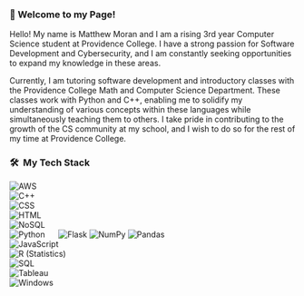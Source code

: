### 👋 Welcome to my Page!
Hello! My name is Matthew Moran and I am a rising 3rd year Computer Science student at Providence College. I have a strong passion for Software Development and Cybersecurity, and I am constantly seeking opportunities to expand my knowledge in these areas. 

Currently, I am tutoring software development and introductory classes with the Providence College Math and Computer Science Department. These classes work with Python and C++, enabling me to solidify my understanding of various concepts within these languages while simultaneously teaching them to others. I take pride in contributing to the growth of the CS community at my school, and I wish to do so for the rest of my time at Providence College. 



### 🛠 &nbsp;My Tech Stack
![AWS](https://img.shields.io/badge/AWS-05122A?logo=Amazon%20AWS)
<br>
![C++](https://img.shields.io/badge/C++-05122A?logo=C%2B%2B&logoColor=00599C)
<br>
![CSS](https://img.shields.io/badge/CSS-05122A?logo=CSS3&logoColor=1572B6)
<br>
![HTML](https://img.shields.io/badge/HTML-05122A?logo=HTML5)
<br>
![NoSQL](https://img.shields.io/badge/NoSQL-05122A?)
<br>
![Python](https://img.shields.io/badge/Python-05122A?logo=python)&nbsp;&nbsp;&nbsp;&nbsp;&nbsp;
![Flask](https://img.shields.io/badge/Flask-05122A?logo=flask)
![NumPy](https://img.shields.io/badge/NumPy-05122A?logo=numpy)
![Pandas](https://img.shields.io/badge/Pandas-05122A?logo=pandas)
<br> 
![JavaScript](https://img.shields.io/badge/JavaScript-05122A?logo=javascript)
<br>
![R (Statistics)](https://img.shields.io/badge/R-05122A?logo=R&logoColor=276DC3)
<br>
![SQL](https://img.shields.io/badge/SQL-05122A?)
<br>
![Tableau](https://img.shields.io/badge/Tableau-05122A?logo=tableau&logoColor=E97627)
<br>
![Windows](https://img.shields.io/badge/Windows-05122A?logo=windows&logoColor=0078D4)
